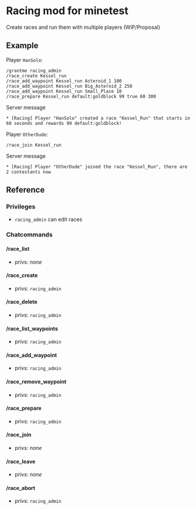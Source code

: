 
# Racing mod for minetest

Create races and run them with multiple players (WIP/Proposal)

## Example

Player `HanSolo`:
```
/grantme racing_admin
/race_create Kessel_run
/race_add_waypoint Kessel_run Asteroid_1 100
/race_add_waypoint Kessel_run Big_Asteroid_2 250
/race_add_waypoint Kessel_run Small_Place 10
/race_prepare Kessel_run default:goldblock 99 true 60 300
```

Server message
```
* [Racing] Player "HanSolo" created a race "Kessel_Run" that starts in 60 seconds and rewards 99 default:goldblock!
```

Player `OtherDude`:
```
/race_join Kessel_run
```

Server message
```
* [Racing] Player "OtherDude" joined the race "Kessel_Run", there are 2 contestants now
```


## Reference

### Privileges

* `racing_admin` can edit races

### Chatcommands

#### /race_list

* privs: *none*

#### /race_create <race-name>

* privs: `racing_admin`

#### /race_delete <race-name>

* privs: `racing_admin`

#### /race_list_waypoints <race-name>

* privs: `racing_admin`

#### /race_add_waypoint <race-name> <waypoint-name> <radius>

* privs: `racing_admin`

#### /race_remove_waypoint <race-name> <waypoint-name>

* privs: `racing_admin`

#### /race_prepare <race-name> <reward-item> <reward-count> <announce> <start-in-seconds> <end-in-seconds>

* privs: `racing_admin`

#### /race_join <race-name>

* privs: *none*

#### /race_leave

* privs: *none*

#### /race_abort

* privs: `racing_admin`
